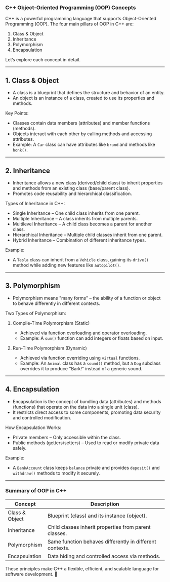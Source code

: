 ### C++ Object-Oriented Programming (OOP) Concepts  

C++ is a powerful programming language that supports Object-Oriented Programming (OOP). The four main pillars of OOP in C++ are:  

1. Class & Object  
2. Inheritance  
3. Polymorphism  
4. Encapsulation  

Let’s explore each concept in detail.  

---

## 1. Class & Object  
- A class is a blueprint that defines the structure and behavior of an entity.  
- An object is an instance of a class, created to use its properties and methods.  

Key Points:  
- Classes contain data members (attributes) and member functions (methods).  
- Objects interact with each other by calling methods and accessing attributes.  
- Example: A `Car` class can have attributes like `brand` and methods like `honk()`.  

---

## 2. Inheritance  
- Inheritance allows a new class (derived/child class) to inherit properties and methods from an existing class (base/parent class).  
- Promotes code reusability and hierarchical classification.  

Types of Inheritance in C++:  
- Single Inheritance – One child class inherits from one parent.  
- Multiple Inheritance – A class inherits from multiple parents.  
- Multilevel Inheritance – A child class becomes a parent for another class.  
- Hierarchical Inheritance – Multiple child classes inherit from one parent.  
- Hybrid Inheritance – Combination of different inheritance types.  

Example:  
- A `Tesla` class can inherit from a `Vehicle` class, gaining its `drive()` method while adding new features like `autopilot()`.  

---

## 3. Polymorphism  
- Polymorphism means "many forms" – the ability of a function or object to behave differently in different contexts.  

Two Types of Polymorphism:  
1. Compile-Time Polymorphism (Static)  
   - Achieved via function overloading and operator overloading.  
   - Example: A `sum()` function can add integers or floats based on input.  

2. Run-Time Polymorphism (Dynamic)  
   - Achieved via function overriding using `virtual` functions.  
   - Example: An `Animal` class has a `sound()` method, but a `Dog` subclass overrides it to produce "Bark!" instead of a generic sound.  

---

## 4. Encapsulation  
- Encapsulation is the concept of bundling data (attributes) and methods (functions) that operate on the data into a single unit (class).  
- It restricts direct access to some components, promoting data security and controlled modification.  

How Encapsulation Works:  
- Private members – Only accessible within the class.  
- Public methods (getters/setters) – Used to read or modify private data safely.  

Example:  
- A `BankAccount` class keeps `balance` private and provides `deposit()` and `withdraw()` methods to modify it securely.  

---

### Summary of OOP in C++  
| Concept        | Description |  
|---------------|------------|  
| Class & Object | Blueprint (class) and its instance (object). |  
| Inheritance | Child classes inherit properties from parent classes. |  
| Polymorphism | Same function behaves differently in different contexts. |  
| Encapsulation | Data hiding and controlled access via methods. |  

These principles make C++ a flexible, efficient, and scalable language for software development. 🚀  
